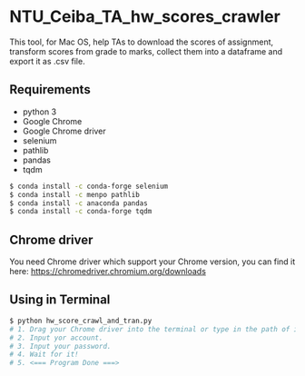 # NTU_Ceiba_TA_hw_scores_crawler
This tool, for Mac OS, help TAs to download the scores of assignment, transform scores from grade to marks, collect them into a dataframe and export it as .csv file.


## Requirements
- python 3
- Google Chrome 
- Google Chrome driver
- selenium
- pathlib 
- pandas
- tqdm


```bash
$ conda install -c conda-forge selenium
$ conda install -c menpo pathlib
$ conda install -c anaconda pandas
$ conda install -c conda-forge tqdm
```


## Chrome driver
You need Chrome driver which support  your Chrome version, you can find it here:
https://chromedriver.chromium.org/downloads


## Using in Terminal
```bash
$ python hw_score_crawl_and_tran.py
# 1. Drag your Chrome driver into the terminal or type in the path of it.
# 2. Input yor account.
# 3. Input your password.
# 4. Wait for it!
# 5. <=== Program Done ===>
```